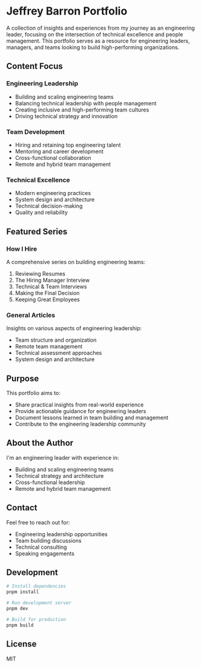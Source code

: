 # Jeffrey Barron Portfolio

A collection of insights and experiences from my journey as an engineering leader, focusing on the intersection of technical excellence and people management. This portfolio serves as a resource for engineering leaders, managers, and teams looking to build high-performing organizations.

## Content Focus

### Engineering Leadership

-   Building and scaling engineering teams
-   Balancing technical leadership with people management
-   Creating inclusive and high-performing team cultures
-   Driving technical strategy and innovation

### Team Development

-   Hiring and retaining top engineering talent
-   Mentoring and career development
-   Cross-functional collaboration
-   Remote and hybrid team management

### Technical Excellence

-   Modern engineering practices
-   System design and architecture
-   Technical decision-making
-   Quality and reliability

## Featured Series

### How I Hire

A comprehensive series on building engineering teams:

1. Reviewing Resumes
2. The Hiring Manager Interview
3. Technical & Team Interviews
4. Making the Final Decision
5. Keeping Great Employees

### General Articles

Insights on various aspects of engineering leadership:

-   Team structure and organization
-   Remote team management
-   Technical assessment approaches
-   System design and architecture

## Purpose

This portfolio aims to:

-   Share practical insights from real-world experience
-   Provide actionable guidance for engineering leaders
-   Document lessons learned in team building and management
-   Contribute to the engineering leadership community

## About the Author

I'm an engineering leader with experience in:

-   Building and scaling engineering teams
-   Technical strategy and architecture
-   Cross-functional leadership
-   Remote and hybrid team management

## Contact

Feel free to reach out for:

-   Engineering leadership opportunities
-   Team building discussions
-   Technical consulting
-   Speaking engagements

## Development

```bash
# Install dependencies
pnpm install

# Run development server
pnpm dev

# Build for production
pnpm build
```

## License

MIT
